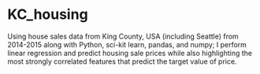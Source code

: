 # KC_housing
Using house sales data from King County, USA (including Seattle) from 2014-2015 along with Python, sci-kit learn, pandas, and numpy; I perform linear regression and predict housing sale prices while also highlighting the most strongly correlated features that predict the target value of price. 
